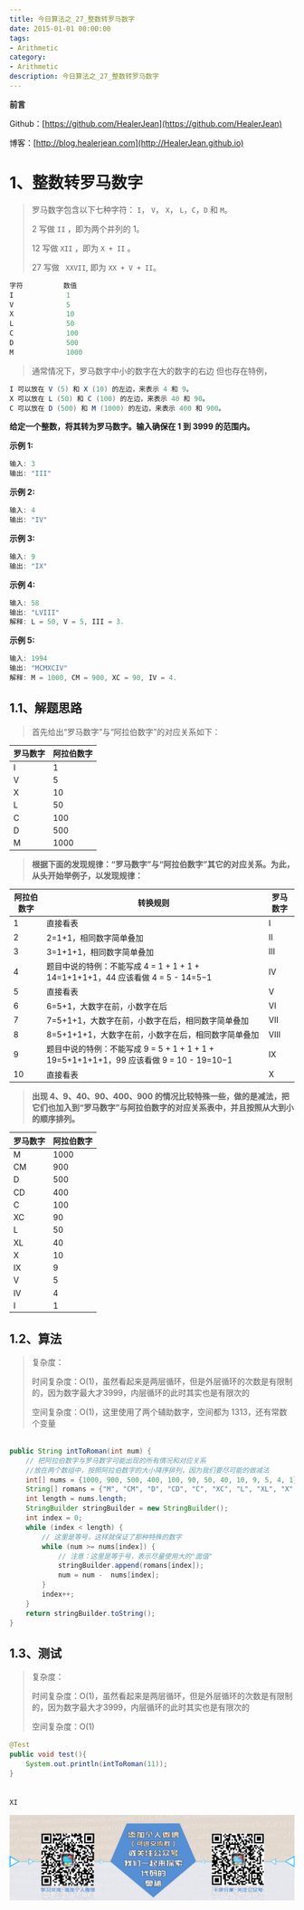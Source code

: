 ```yaml
---
title: 今日算法之_27_整数转罗马数字
date: 2015-01-01 00:00:00
tags: 
- Arithmetic
category: 
- Arithmetic
description: 今日算法之_27_整数转罗马数字
---
```


**前言**     

 Github：[https://github.com/HealerJean](https://github.com/HealerJean)         

 博客：[http://blog.healerjean.com](http://HealerJean.github.io)          



# 1、整数转罗马数字
> 罗马数字包含以下七种字符： `I`， `V`， `X`， `L`，`C`，`D` 和 `M`。     
>
>  2 写做 `II` ，即为两个并列的 1。     
>
> 12 写做 `XII` ，即为 `X + II` 。    
>
>  27 写做 ` XXVII`, 即为 `XX + V + II`。    

```java
字符          数值
I             1
V             5
X             10
L             50
C             100
D             500
M             1000
```



> 通常情况下，罗马数字中小的数字在大的数字的右边      但也存在特例，   

```java
I 可以放在 V (5) 和 X (10) 的左边，来表示 4 和 9。
X 可以放在 L (50) 和 C (100) 的左边，来表示 40 和 90。 
C 可以放在 D (500) 和 M (1000) 的左边，来表示 400 和 900。
```



**给定一个整数，将其转为罗马数字。输入确保在 1 到 3999 的范围内。**    

**示例 1:**

```java
输入: 3
输出: "III"
```

**示例 2:**

```java
输入: 4
输出: "IV"
```

**示例 3:**

```java
输入: 9
输出: "IX"
```

**示例 4:**

```java
输入: 58
输出: "LVIII"
解释: L = 50, V = 5, III = 3.
```

**示例 5:**

```java
输入: 1994
输出: "MCMXCIV"
解释: M = 1000, CM = 900, XC = 90, IV = 4.
```



## 1.1、解题思路 

> 首先给出“罗马数字”与“阿拉伯数字”的对应关系如下：

| 罗马数字 | 阿拉伯数字 |
| -------- | ---------- |
| I        | 1          |
| V        | 5          |
| X        | 10         |
| L        | 50         |
| C        | 100        |
| D        | 500        |
| M        | 1000       |



> **根据下面的发现规律：“罗马数字”与“阿拉伯数字”其它的对应关系。为此，从头开始举例子，以发现规律：**    

| **阿拉伯数字** | 转换规则                                                     | 罗马数字 |
| -------------- | ------------------------------------------------------------ | -------- |
| 1              | 直接看表                                                     | I        |
| 2              | 2=1+1，相同数字简单叠加                                      | II       |
| 3              | 3=1+1+1，相同数字简单叠加                                    | III      |
| 4              | 题目中说的特例：不能写成 4 = 1 + 1 + 1 + 14=1+1+1+1，44 应该看做 4 = 5 - 14=5−1 | IV       |
| 5              | 直接看表                                                     | V        |
| 6              | 6=5+1，大数字在前，小数字在后                                | VI       |
| 7              | 7=5+1+1，大数字在前，小数字在后，相同数字简单叠加            | VII      |
| 8              | 8=5+1+1+1，大数字在前，小数字在后，相同数字简单叠加          | VIII     |
| 9              | 题目中说的特例：不能写成 9 = 5 + 1 + 1 + 1 + 19=5+1+1+1+1，99 应该看做 9 = 10 - 19=10−1 | IX       |
| 10             | 直接看表                                                     | X        |




> **出现 4、9、40、90、400、900 的情况比较特殊一些，做的是减法，把它们也加入到“罗马数字”与阿拉伯数字的对应关系表中，并且按照从大到小的顺序排列。**



| 罗马数字 | 阿拉伯数字 |
| -------- | ---------- |
| M        | 1000       |
| CM       | 900        |
| D        | 500        |
| CD       | 400        |
| C        | 100        |
| XC       | 90         |
| L        | 50         |
| XL       | 40         |
| X        | 10         |
| IX       | 9          |
| V        | 5          |
| IV       | 4          |
| I        | 1          |



## 1.2、算法  

> 复杂度：     
>
> 时间复杂度：O(1)，虽然看起来是两层循环，但是外层循环的次数是有限制的，因为数字最大才3999，内层循环的此时其实也是有限次的     
>
> 空间复杂度：O(1)，这里使用了两个辅助数字，空间都为 1313，还有常数个变量  



```java

public String intToRoman(int num) {
    // 把阿拉伯数字与罗马数字可能出现的所有情况和对应关系
    //放在两个数组中，按照阿拉伯数字的大小降序排列，因为我们要尽可能的做减法
    int[] nums = {1000, 900, 500, 400, 100, 90, 50, 40, 10, 9, 5, 4, 1};
    String[] romans = {"M", "CM", "D", "CD", "C", "XC", "L", "XL", "X", "IX", "V", "IV", "I"};
    int length = nums.length;
    StringBuilder stringBuilder = new StringBuilder();
    int index = 0;
    while (index < length) {
        // 这里是等号，这样就保证了那种特殊的数字
        while (num >= nums[index]) {
            // 注意：这里是等于号，表示尽量使用大的"面值"
            stringBuilder.append(romans[index]);
            num = num -  nums[index];
        }
        index++;
    }
    return stringBuilder.toString();
}
```



## 1.3、测试   

> 复杂度：   
>
> 时间复杂度：O(1)，虽然看起来是两层循环，但是外层循环的次数是有限制的，因为数字最大才3999，内层循环的此时其实也是有限次的      
>
> 空间复杂度：O(1)

```java
@Test
public void test(){
    System.out.println(intToRoman(11));
}


XI
```





![ContactAuthor](https://raw.githubusercontent.com/HealerJean/HealerJean.github.io/master/assets/img/artical_bottom.jpg)



<link rel="stylesheet" href="https://unpkg.com/gitalk/dist/gitalk.css">

<script src="https://unpkg.com/gitalk@latest/dist/gitalk.min.js"></script> 
<div id="gitalk-container"></div>    
 <script type="text/javascript">
    var gitalk = new Gitalk({
		clientID: `1d164cd85549874d0e3a`,
		clientSecret: `527c3d223d1e6608953e835b547061037d140355`,
		repo: `HealerJean.github.io`,
		owner: 'HealerJean',
		admin: ['HealerJean'],
		id: 'AAAAAAAAAAAAAAA',
    });
    gitalk.render('gitalk-container');
</script> 
